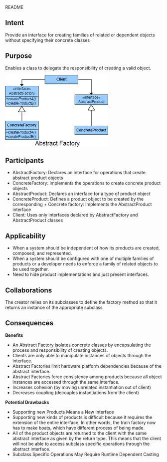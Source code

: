 README

## Intent ##
Provide an interface for creating families of related or dependent objects without specifying their concrete classes

## Purpose ##
Enables a class to delegate the responsibility of creating a valid object.

![alt text](./Images/AbstractFactory-1.md.png "AbstractFactory")

## Participants ##

+	AbstractFactory: Declares an interface for operations that create abstract product objects
+	ConcreteFactory: Implements the operations to create concrete product objects
+	AbstractProduct: Declares an interface for a type of product object
+	ConcreteProduct: Defines a product object to be created by the corresponding +	Concrete factory: Implements the AbstractProduct interface
+	Client: Uses only interfaces declared by AbstractFactory and AbstractProduct classes

## Applicability ##

+	When a system should be independent of how its products are created, composed, and represented.
+	When a system should be configured with one of multiple families of products or a developer needs to enforce a family of related objects to be used together.
+	Need to hide product implementations and just present interfaces.

## Collaborations ##
The creator relies on its subclasses to define the factory method so that it returns an instance of the appropriate subclass

## Consequences ##

**Benefits**

+	An Abstract Factory isolates concrete classes by encapsulating the process and responsibility of creating
objects.
+	Clients are only able to manipulate instances of objects through the interface.
+	Abstract Factories limit hardware platform dependencies because of the abstract interface.
+	Abstract Factories force consistency among products because all object instances are accessed through the same
interface.
+	Increases cohesion (by moving unrelated instantiation out of client)
+	Decreases coupling (decouples instantiations from the client)

**Potential Drawbacks**

+	Supporting new Products Means a New Interface
+	Supporting new kinds of products is difficult because it requires the extension of the entire interface. In other words, the train factory now has to make boats, which have different process of being made.
+	All of the product objects are returned to the client with the same abstract interface as given by the return type. This means that the client will not be able to access subclass specific operations through the abstract interface.
+	Subclass Specific Operations May Require Runtime Dependent Casting


